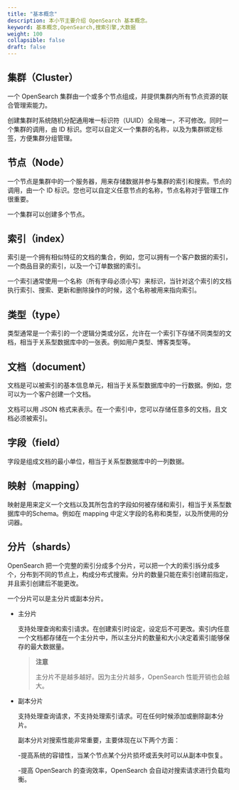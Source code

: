 ```yaml
---
title: "基本概念"
description: 本小节主要介绍 OpenSearch 基本概念。 
keyword: 基本概念,OpenSearch,搜索引擎,大数据 
weight: 100
collapsible: false
draft: false
---
```




## 集群（Cluster）

一个 OpenSearch 集群由一个或多个节点组成，并提供集群内所有节点资源的联合管理索能力。

创建集群时系统随机分配通用唯一标识符（UUID）全局唯一，不可修改。同时一个集群的调用，由 ID 标识。您可以自定义一个集群的名称，以及为集群绑定标签，方便集群分组管理。

## 节点（Node）

一个节点是集群中的一个服务器，用来存储数据并参与集群的索引和搜索。节点的调用，由一个 ID 标识。您也可以自定义任意节点的名称，节点名称对于管理工作很重要。

一个集群可以创建多个节点。

## 索引（index）

索引是一个拥有相似特征的文档的集合，例如，您可以拥有一个客户数据的索引，一个商品目录的索引，以及一个订单数据的索引。

一个索引通常使用一个名称（所有字母必须小写）来标识，当针对这个索引的文档执行索引、搜索、更新和删除操作的时候，这个名称被用来指向索引。

## 类型（type）

类型通常是一个索引的一个逻辑分类或分区，允许在一个索引下存储不同类型的文档，相当于关系型数据库中的一张表。例如用户类型、博客类型等。

## 文档（document）

文档是可以被索引的基本信息单元，相当于关系型数据库中的一行数据。例如，您可以为一个客户创建一个文档。

文档可以用 JSON 格式来表示。在一个索引中，您可以存储任意多的文档，且文档必须被索引。

## 字段（field）

字段是组成文档的最小单位，相当于关系型数据库中的一列数据。

## 映射（mapping）

映射是用来定义一个文档以及其所包含的字段如何被存储和索引，相当于关系型数据库中的Schema。例如在 mapping 中定义字段的名称和类型，以及所使用的分词器。

## 分片（shards）

OpenSearch 把一个完整的索引分成多个分片，可以把一个大的索引拆分成多个，分布到不同的节点上，构成分布式搜索。分片的数量只能在索引创建前指定，并且索引创建后不能更改。

一个分片可以是主分片或副本分片。

- 主分片

  支持处理查询和索引请求。在创建索引时设定，设定后不可更改。索引内任意一个文档都存储在一个主分片中，所以主分片的数量和大小决定着索引能够保存的最大数据量。

  > **注意**
  >
  > 主分片不是越多越好。因为主分片越多，OpenSearch 性能开销也会越大。

- 副本分片

  支持处理查询请求，不支持处理索引请求。可在任何时候添加或删除副本分片。

  副本分片对搜索性能非常重要，主要体现在以下两个方面：

  -提高系统的容错性，当某个节点某个分片损坏或丢失时可以从副本中恢复。

  -提高 OpenSearch 的查询效率，OpenSearch 会自动对搜索请求进行负载均衡。